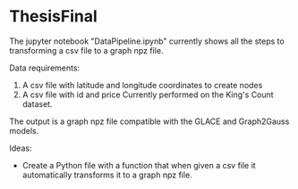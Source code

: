# ThesisFinal

The jupyter notebook "DataPipeline.ipynb" currently shows all the steps to transforming a csv file to a graph npz file.

Data requirements:
1) A csv file with latitude and longitude coordinates to create nodes
2) A csv file with id and price
Currently performed on the King's Count dataset.


The output is a graph npz file compatible with the GLACE and Graph2Gauss models.


Ideas:
- Create a Python file with a function that when given a csv file it automatically transforms it to a graph npz file.

